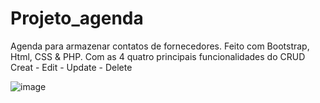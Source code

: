 # Projeto_agenda
Agenda para armazenar contatos de fornecedores. Feito com Bootstrap, Html, CSS &amp; PHP.
Com as 4 quatro principais funcionalidades do CRUD
Creat - Edit - Update - Delete





![image](https://user-images.githubusercontent.com/77867650/185914041-d67e9498-051e-49e1-ac83-9169dcf65095.png)





